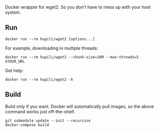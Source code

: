 Docker wrapper for wget2. So you don't have to mess up with your host system.

## Run

```
docker run --rm hupili/wget2 [options...]
```

For example, downloading in multiple threads:

```
docker run --rm hupili/wget2 --chunk-size=10M --max-threads=5 $YOUR_URL
```

Get help:

```
docker run --rm hupili/wget2 -h
```

## Build

Build only if you want. Docker will automatically pull images, so the above command works just off-the-shelf.

```
git submodule update --init --recursive
docker-compose build
```
